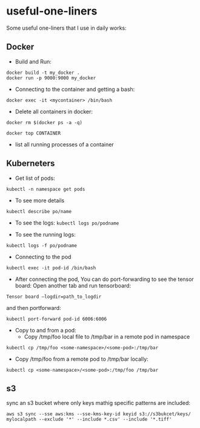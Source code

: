 # useful-one-liners

Some useful one-liners that I use in daily works:
## Docker
- Build and Run:
```
docker build -t my_docker .
docker run -p 9000:9000 my_docker
```
- Connecting to the container and getting a bash:

`docker exec -it <mycontainer> /bin/bash`

- Delete all containers in docker:

`docker rm $(docker ps -a -q)`

`docker top CONTAINER`
- list all running processes of a container

## Kuberneters
- Get list of pods:

`kubectl -n namespace get pods`
- To see more details

`kubectl describe po/name`

- To see the logs:
`kubectl logs po/podname`

- To see the running logs:

`kubectl logs -f po/podname`

- Connecting to the pod

`kubectl exec -it pod-id /bin/bash`

- After connecting the pod, You can do port-forwarding to see the tensor board:
Open another tab and run tensorboard:

`Tensor board —logdir=path_to_logdir`

and then portforward:

`kubectl port-forward pod-id 6006:6006`

- Copy to and from a pod:
    - Copy /tmp/foo local file to /tmp/bar in a remote pod in namespace

`kubectl cp /tmp/foo <some-namespace>/<some-pod>:/tmp/bar`

- Copy /tmp/foo from a remote pod to /tmp/bar locally:

`kubectl cp <some-namespace>/<some-pod>:/tmp/foo /tmp/bar`

## s3
sync  an s3 bucket where only keys mathig specific patterns are included:
```
aws s3 sync --sse aws:kms --sse-kms-key-id keyid s3://s3bukcet/keys/ mylocalpath --exclude '*' --include *.csv' --include '*.tiff'
```

